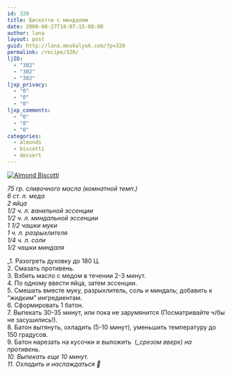 ```yaml
---
id: 320
title: Бискотти с миндалем
date: 2008-08-27T18:07:15-08:00
author: lana
layout: post
guid: http://lana.moskalyuk.com/?p=320
permalink: /recipe/320/
ljID:
  - "302"
  - "302"
  - "302"
ljxp_privacy:
  - "0"
  - "0"
  - "0"
ljxp_comments:
  - "0"
  - "0"
  - "0"
categories:
  - almonds
  - biscotti
  - dessert
---
```

<a class="flickr-image" title="Almond Biscotti" rel="flickr-mgr" href="http://www.flickr.com/photos/67405678@N00/2721667110/"><img class="flickr-large" longdesc="http://farm4.static.flickr.com/3110/2721667110_d5a5727213_o.jpg" src="http://farm4.static.flickr.com/3110/2721667110_a857feab7f.jpg" alt="Almond Biscotti" /></a>

_75 гр. сливочного масла (комнатной темп.)  
6 ст. л. меда  
2 яйца  
1/2 ч. л. ванильной эссенции  
1/2 ч. л. миндальной эссенции  
1 1/2 чашки муки  
1 ч. л. разрыхлителя  
1/4 ч. л. соли  
1/2 чашки миндаля_

_1. Разогреть духовку до 180 Ц.  
2. Смазать противень.  
3. Взбить масло с медом в течении 2-3 минут.  
4. По одному ввести яйца, затем эссенции.  
5. Смешать вместе муку, разрыхлитель, соль и миндаль; добавить к &#8220;жидким&#8221; ингредиентам.  
6. Сформировать 1 батон.  
7. Выпекать 30-35 минут, или пока не зарумянится (Посматривайте ч/бы не засушились!).  
8. Батон вытянуть, охладить (5-10 минут), уменьшить температуру до 150 градусов.  
9. Батон нарезать на кусочки и выложить  (__срезом вверх)_ _на противень.  
10. Выпекать еще 10 минут.  
11. Охладить и наслаждаться 🙂_